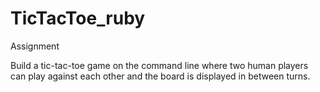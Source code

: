 # TicTacToe_ruby

Assignment

Build a tic-tac-toe game on the command line where two human players can play against each other and the board is displayed in between turns.
